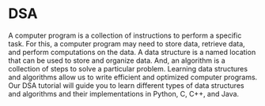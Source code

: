 # DSA
A computer program is a collection of instructions to perform a specific task. For this, a computer program may need to store data, retrieve data, and perform computations on the data.  A data structure is a named location that can be used to store and organize data. And, an algorithm is a collection of steps to solve a particular problem. Learning data structures and algorithms allow us to write efficient and optimized computer programs.  Our DSA tutorial will guide you to learn different types of data structures and algorithms and their implementations in Python, C, C++, and Java.

